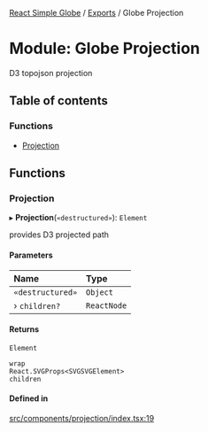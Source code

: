 [React Simple Globe](../README.md) / [Exports](../modules.md) / Globe Projection

# Module: Globe Projection

D3 topojson projection

## Table of contents

### Functions

- [Projection](Globe_Projection.md#projection)

## Functions

### Projection

▸ **Projection**(`«destructured»`): `Element`

provides D3 projected path

#### Parameters

| Name | Type |
| :------ | :------ |
| `«destructured»` | `Object` |
| › `children?` | `ReactNode` |

#### Returns

`Element`

`wrap`\
`React.SVGProps<SVGSVGElement>`\
`children`

#### Defined in

[src/components/projection/index.tsx:19](https://github.com/Gaushao/d3-react-globe/blob/d269768/src/components/projection/index.tsx#L19)
